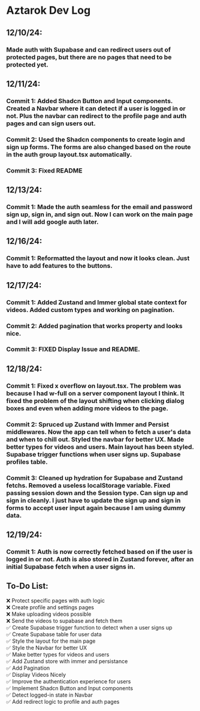 # Aztarok Dev Log

## 12/10/24:

### Made auth with Supabase and can redirect users out of protected pages, but there are no pages that need to be protected yet.

## 12/11/24:

### Commit 1: Added Shadcn Button and Input components. Created a Navbar where it can detect if a user is logged in or not. Plus the navbar can redirect to the profile page and auth pages and can sign users out.
### Commit 2: Used the Shadcn components to create login and sign up forms. The forms are also changed based on the route in the auth group layout.tsx automatically.
### Commit 3: Fixed README

## 12/13/24:

### Commit 1: Made the auth seamless for the email and password sign up, sign in, and sign out. Now I can work on the main page and I will add google auth later.

## 12/16/24:

### Commit 1: Reformatted the layout and now it looks clean. Just have to add features to the buttons.

## 12/17/24:

### Commit 1: Added Zustand and Immer global state context for videos. Added custom types and working on pagination.
### Commit 2: Added pagination that works property and looks nice.
### Commit 3: FIXED Display Issue and README.

## 12/18/24:

### Commit 1: Fixed x overflow on layout.tsx. The problem was because I had w-full on a server component layout I think. It fixed the problem of the layout shifting when clicking dialog boxes and even when adding more videos to the page.
### Commit 2: Spruced up Zustand with Immer and Persist middlewares. Now the app can tell when to fetch a user's data and when to chill out. Styled the navbar for better UX. Made better types for videos and users. Main layout has been styled. Supabase trigger functions when user signs up. Supabase profiles table.
### Commit 3: Cleaned up hydration for Supabase and Zustand fetchs. Removed a useless localStorage variable. Fixed passing session down and the Session type. Can sign up and sign in cleanly. I just have to update the sign up and sign in forms to accept user input again because I am using dummy data. 

## 12/19/24:

### Commit 1: Auth is now correctly fetched based on if the user is logged in or not. Auth is also stored in Zustand forever, after an initial Supabase fetch when a user signs in.

## To-Do List:
❌ Protect specific pages with auth logic\
❌ Create profile and settings pages\
❌ Make uploading videos possible\
❌ Send the videos to supabase and fetch them\
✅ Create Supabase trigger function to detect when a user signs up\
✅ Create Supabase table for user data\
✅ Style the layout for the main page\
✅ Style the Navbar for better UX\
✅ Make better types for videos and users\
✅ Add Zustand store with immer and persistance\
✅ Add Pagination\
✅ Display Videos Nicely\
✅ Improve the authentication experience for users\
✅ Implement Shadcn Button and Input components\
✅ Detect logged-in state in Navbar\
✅ Add redirect logic to profile and auth pages

